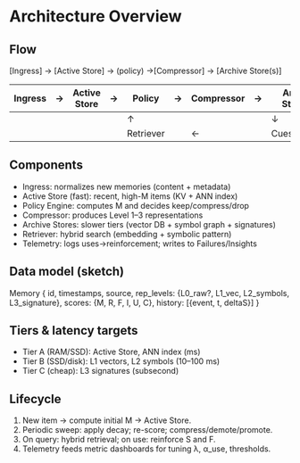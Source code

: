 # Architecture Overview

## Flow
[Ingress] -> [Active Store] -> (policy) ->[Compressor] -> [Archive Store(s)]

|Ingress|->|Active Store|->|Policy|->|Compressor|->|Archive Store(s)|
| --- | --- | --- | --- | --- | --- | --- | --- | --- |
| | | | |↑| | | |↓|
|     |     |     |     |Retriever||<-||Cues/context|



## Components
- Ingress: normalizes new memories (content + metadata)
- Active Store (fast): recent, high-M items (KV + ANN index)
- Policy Engine: computes M and decides keep/compress/drop
- Compressor: produces Level 1–3 representations
- Archive Stores: slower tiers (vector DB + symbol graph + signatures)
- Retriever: hybrid search (embedding + symbolic pattern)
- Telemetry: logs uses→reinforcement; writes to Failures/Insights

## Data model (sketch)
Memory {
  id, timestamps, source,
  rep_levels: {L0_raw?, L1_vec, L2_symbols, L3_signature},
  scores: {M, R, F, I, U, C},
  history: [{event, t, deltaS}]
}

## Tiers & latency targets
- Tier A (RAM/SSD): Active Store, ANN index (ms)
- Tier B (SSD/disk): L1 vectors, L2 symbols (10–100 ms)
- Tier C (cheap): L3 signatures (subsecond)

## Lifecycle
1) New item → compute initial M → Active Store.
2) Periodic sweep: apply decay; re-score; compress/demote/promote.
3) On query: hybrid retrieval; on use: reinforce S and F.
4) Telemetry feeds metric dashboards for tuning λ, α_use, thresholds.
